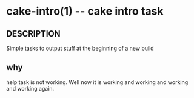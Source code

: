 cake-intro(1) -- cake intro task
================================

## DESCRIPTION

Simple tasks to output stuff at the beginning of a new build

## why

help task is not working. Well now it is working and working
and working and working again.


